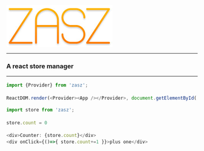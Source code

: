![Search](./zasz.jpg)
***
### A react store manager
***

```javascript
import {Provider} from 'zasz';

ReactDOM.render(<Provider><App /></Provider>, document.getElementById('root'));
```

```javascript
import store from 'zasz';

store.count = 0

<div>Counter: {store.count}</div>
<div onClick={()=>{ store.count+=1 }}>plus one</div>

```
